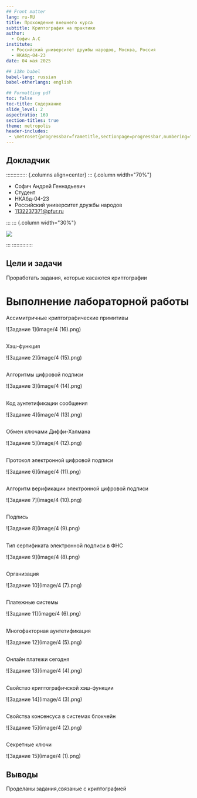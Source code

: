 ```yaml
---
## Front matter
lang: ru-RU
title: Прохождение внешнего курса
subtitle: Криптография на практике			
author:
  - Софич А.С
institute:
  - Российский университет дружбы народов, Москва, Россия
  - НКАбд-04-23
date: 04 мая 2025

## i18n babel
babel-lang: russian
babel-otherlangs: english

## Formatting pdf
toc: false
toc-title: Содержание
slide_level: 2
aspectratio: 169
section-titles: true
theme: metropolis
header-includes:
 - \metroset{progressbar=frametitle,sectionpage=progressbar,numbering=fraction}
---
```


## Докладчик

:::::::::::::: {.columns align=center}
::: {.column width="70%"}

  * Софич Андрей Геннадьевич
  * Студент
  * НКАбд-04-23
  * Российский университет дружбы народов
  * [1132237371@pfur.ru](mailto:1132237371@rudn.ru)

:::
::: {.column width="30%"}

![](./image/20.png)

:::
::::::::::::::


## Цели и задачи

Проработать задания, которые касаются криптографии



# Выполнение лабораторной работы

Ассимитричные криптографические примитивы 

![Задание 1](image/4 (16).png)

##

Хэш-функция 

![Задание 2](image/4 (15).png)

##

Алгоритмы цифровой подписи 

![Задание 3](image/4 (14).png)

##

Код аунтетификации сообщения 

![Задание 4](image/4 (13).png)

##

Обмен ключами Диффи-Хэлмана 

![Задание 5](image/4 (12).png)

##

Протокол электронной цифровой подписи  

![Задание 6](image/4 (11).png)

##

Алгоритм верификации электронной цифровой подписи 

![Задание 7](image/4 (10).png)

##

Подпись

![Задание 8](image/4 (9).png)

##

Тип сертификата электронной подписи в ФНС  

![Задание 9](image/4 (8).png)

##

Организация 

![Задание 10](image/4 (7).png)

##

Платежные системы 

![Задание 11](image/4 (6).png)

##

Многофакторная аунтетификация 

![Задание 12](image/4 (5).png)

##

Онлайн платежи сегодня 

![Задание 13](image/4 (4).png)

##

Свойство криптографичской хэш-функции 

![Задание 14](image/4 (3).png)

##

Свойства консенсуса в системах блокчейн 

![Задание 15](image/4 (2).png)

##

Секретные ключи 

![Задание 15](image/4 (1).png)

##


## Выводы

Проделаны задания,связаные с криптографией


